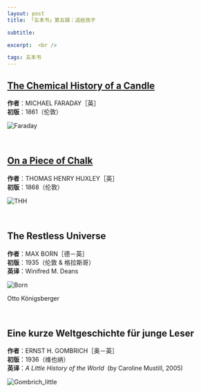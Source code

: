 ```yaml
---
layout: post
title: 「五本书」第五辑：送给孩子

subtitle: 

excerpt:  <br />

tags: 五本书
---
```


## [The Chemical History of a Candle](https://en.wikisource.org/wiki/The_Chemical_History_of_a_Candle)

**作者**：MICHAEL FARADAY［英］<br/>
**初版**：1861（伦敦） <br/>

![Faraday](/assets/img/book/faraday.png)

<br/>


## [On a Piece of Chalk](https://babel.hathitrust.org/cgi/pt?id=uc1.b3666580&view=1up&seq=7)

**作者**：THOMAS HENRY HUXLEY［英］<br/>
**初版**：1868（伦敦） <br/>

![THH](/assets/img/book/thh.png)

<br/>


## The Restless Universe

**作者**：MAX BORN［德－英］<br/>
**初版**：1935（伦敦 & 格拉斯哥） <br/>
**英译**：Winifred M. Deans <br/>

![Born](/assets/img/book/born.png)

Otto Königsberger

<br/>


## Eine kurze Weltgeschichte für junge Leser

**作者**：ERNST H. GOMBRICH［奥－英］<br/>
**初版**：1936（维也纳） <br/>
**英译**：_A Little History of the World_ &nbsp;(by Caroline Mustill, 2005)

![Gombrich_little](/assets/img/book/gombrich_little.png)





